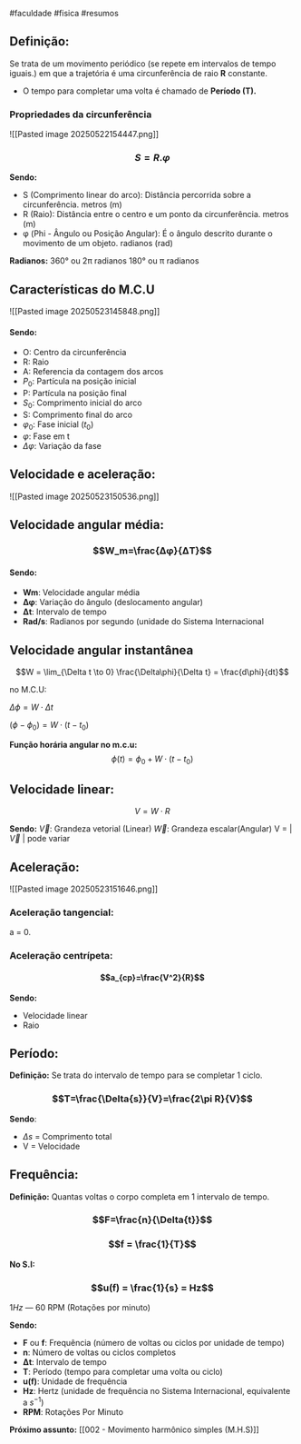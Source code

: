 #faculdade #fisica #resumos
## Definição:

Se trata de um movimento periódico (se repete em intervalos de tempo iguais.) em que a trajetória é uma circunferência de raio **R** constante. 
- O tempo para completar uma volta é chamado de **Período (T).**

### Propriedades da circunferência

![[Pasted image 20250522154447.png]]


### $$S = R . φ$$
**Sendo:**
- S (Comprimento linear do arco): Distância percorrida sobre a circunferência. metros (m)
- R (Raio): Distância entre o centro e um ponto da circunferência. metros (m)
- φ (Phi - Ângulo ou Posição Angular): É o ângulo descrito durante o movimento de um objeto. radianos (rad)

**Radianos:**
360° ou 2π radianos
180° ou π radianos


## Características do M.C.U


![[Pasted image 20250523145848.png]]

#### Sendo:

- O: Centro da circunferência
- R: Raio
- A: Referencia da contagem dos arcos
- $P_0$: Partícula na posição inicial
- P: Partícula na posição final
- $S_0$: Comprimento inicial do arco
- S: Comprimento final do arco
- $φ_0$: Fase inicial ($t_0$)
-  $φ$: Fase em t
- $Δφ$: Variação da fase


## Velocidade e aceleração:

![[Pasted image 20250523150536.png]]

## Velocidade angular média:

### $$W_m=\frac{Δφ}{ΔT}$$
#### Sendo:

- **Wm**: Velocidade angular média
- **Δφ**: Variação do ângulo (deslocamento angular)
- **Δt**: Intervalo de tempo
- **Rad/s**: Radianos por segundo (unidade do Sistema Internacional


## Velocidade angular instantânea

$$W = \lim_{\Delta t \to 0} \frac{\Delta\phi}{\Delta t} = \frac{d\phi}{dt}$$


no M.C.U:

$\Delta\phi = W \cdot \Delta t$

$(\phi - \phi_0) = W \cdot (t - t_0)$

**Função horária angular no m.c.u:**
$$\phi(t) = \phi_0 + W \cdot (t - t_0)$$

## Velocidade linear:

$$V=W\cdot R$$

**Sendo:**
$\vec{V}$: Grandeza vetorial (Linear)
$\vec{W}$: Grandeza escalar(Angular)
V = | $\vec{V}$ | pode variar


## Aceleração:

![[Pasted image 20250523151646.png]]

### Aceleração tangencial:

a = 0.

### Aceleração centrípeta:

#### $$a_{cp}=\frac{V^2}{R}$$
**Sendo:**
- Velocidade linear
- Raio


## Período:

**Definição:** Se trata do intervalo de tempo para se completar 1 ciclo.

### $$T=\frac{\Delta{s}}{V}=\frac{2\pi R}{V}$$
**Sendo**:
- $\Delta{s}$ = Comprimento total
- V = Velocidade


## Frequência:

**Definição:** Quantas voltas o corpo completa em 1 intervalo de tempo. 

### $$F=\frac{n}{\Delta{t}}$$
### $$f = \frac{1}{T}$$

**No S.I:**
### $$u(f) = \frac{1}{s} = Hz$$

$1 Hz \text{ --- } 60 \text{ RPM (Rotações por minuto)}$


**Sendo:**

* **F** ou **f**: Frequência (número de voltas ou ciclos por unidade de tempo)
* **n**: Número de voltas ou ciclos completos
* **Δt**: Intervalo de tempo
* **T**: Período (tempo para completar uma volta ou ciclo)
* **u(f)**: Unidade de frequência
* **Hz**: Hertz (unidade de frequência no Sistema Internacional, equivalente a $s^{-1}$)
* **RPM**: Rotações Por Minuto


**Próximo assunto:**
[[002 - Movimento harmônico simples (M.H.S)]]
